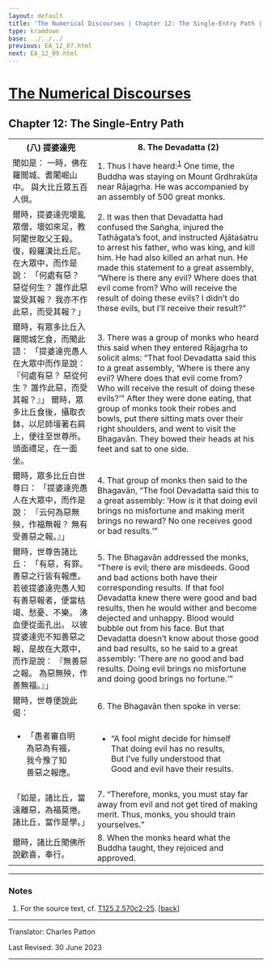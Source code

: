 ```yaml
---
layout: default
title: 'The Numerical Discourses | Chapter 12: The Single-Entry Path | 8. The Devadatta (2)'
type: kramdown
base: ../../../
previous: EA_12_07.html
next: EA_12_09.html
---
```


<h1><a href='../index.html'>The Numerical Discourses</a></h1>
<h2>Chapter 12: The Single-Entry Path</h2>

<table class="trans">
  <th class='ch'>(八) 提婆達兜</th>
  <th class='en'>8. The Devadatta (2)</th>
  <tr>
    <td class='ch' title='T125.2.570c2'>聞如是： 一時，佛在羅閲城、耆闍崛山中。 與大比丘眾五百人倶。</td>
    <td id='p1'>1. Thus I have heard:<sup id="ref1"><a href="#n1">1</a></sup> One time, the Buddha was staying on Mount Gṛdhrakūṭa near Rājagṛha. He was accompanied by an assembly of 500 great monks.</td>
  </tr>
  <tr>
    <td class='ch' title='T125.2.577c3'>爾時，提婆達兜壞亂眾僧，壞如來足，教阿闍世取父王殺。 復，殺羅漢比丘尼。 在大眾中，而作是說： 「何處有惡？ 惡從何生？ 誰作此惡當受其報？ 我亦不作此惡，而受其報？」</td>
    <td id='p2'>2. It was then that Devadatta had confused the Saṅgha, injured the Tathāgata’s foot, and instructed Ajātaśatru to arrest his father, who was king, and kill him. He had also killed an arhat nun. He made this statement to a great assembly, “Where is there any evil? Where does that evil come from? Who will receive the result of doing these evils? I didn’t do these evils, but I’ll receive their result?”</td>
  </tr>
  <tr>
    <td class='ch' title='T125.2.570c7'>爾時，有眾多比丘入羅閲城乞食，而聞此語： 「提婆達兜愚人在大眾中而作是說： 『何處有惡？ 惡從何生？ 誰作此惡，而受其報？』」 爾時，眾多比丘食後，攝取衣鉢，以尼師壇著右肩上，便往至世尊所。 頭面禮足，在一面坐。</td>
    <td id='p3'>3. There was a group of monks who heard this said when they entered Rājagṛha to solicit alms: “That fool Devadatta said this to a great assembly, ‘Where is there any evil? Where does that evil come from? Who will receive the result of doing these evils?’” After they were done eating, that group of monks took their robes and bowls, put there sitting mats over their right shoulders, and went to visit the Bhagavān. They bowed their heads at his feet and sat to one side.</td>
  </tr>
  <tr>
    <td class='ch' title='T125.2.570c12'>爾時，眾多比丘白世尊曰： 「提婆達兜愚人在大眾中，而作是說： 『云何為惡無殃，作福無報？ 無有受善惡之報。』」</td>
    <td id='p4'>4. That group of monks then said to the Bhagavān, “The fool Devadatta said this to a great assembly: ‘How is it that doing evil brings no misfortune and making merit brings no reward? No one receives good or bad results.’”</td>
  </tr>
  <tr>
    <td class='ch' title='T125.2.570c15'>爾時，世尊告諸比丘： 「有惡，有罪。 善惡之行皆有報應。 若彼提婆達兜愚人知有善惡報者，便當枯竭、愁憂、不樂。 沸血便從面孔出。 以彼提婆達兜不知善惡之報，是故在大眾中，而作是說： 『無善惡之報。 為惡無殃，作善無福。』」</td>
    <td id='p5'>5. The Bhagavān addressed the monks, “There is evil; there are misdeeds. Good and bad actions both have their corresponding results. If that fool Devadatta knew there were good and bad results, then he would wither and become dejected and unhappy. Blood would bubble out from his face. But that Devadatta doesn’t know about those good and bad results, so he said to a great assembly: ‘There are no good and bad results. Doing evil brings no misfortune and doing good brings no fortune.’”</td>
  </tr>
  <tr>
    <td class='ch' title='T125.2.570c20'>爾時，世尊便說此偈：</td>
    <td id='p6'>6. The Bhagavān then spoke in verse:</td>
  </tr>
<tr>
  <td title='T125.2.570c21'><ul class='verse'>
    <li class='ch'>「愚者審自明<br/>
    為惡為有福，<br/>
    我今豫了知<br/>
    善惡之報應。</li>
  </ul></td>
  <td><ul class='verse'>
    <li>“A fool might decide for himself<br/>
    That doing evil has no results,<br/>
    But I’ve fully understood that<br/>
    Good and evil have their results.</li>
  </ul></td>
</tr>
  <tr>
    <td class='ch' title='T125.2.570c23'>「如是，諸比丘，當遠離惡，為福莫惓。 諸比丘，當作是學。」</td>
    <td id='p7'>7. “Therefore, monks, you must stay far away from evil and not get tired of making merit. Thus, monks, you should train yourselves.”</td>
  </tr>
  <tr>
    <td class='ch' title='T125.2.570c24'>爾時，諸比丘聞佛所說歡喜，奉行。</td>
    <td id='p8'>8. When the monks heard what the Buddha taught, they rejoiced and approved.</td>
  </tr>
</table>

<hr/>

<h3 id="notes">Notes</h3>

<ol class="notes-list">
<li id="n1"><p>For the source text, cf. <a href="https://cbetaonline.dila.edu.tw/zh/T02n0125_p0570c02" target="_blank">T125.2.570c2-25</a>. [<a href="#ref1">back</a>]</p></li>
</ol>
<hr/>

<p class="translator">Translator: Charles Patton</p>
<p class='revised'>Last Revised: 30 June 2023</p>

<hr/>
